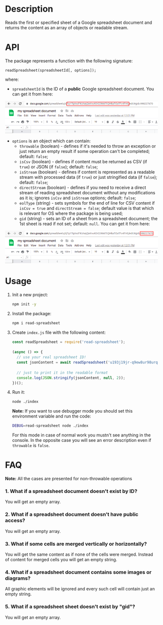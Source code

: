 # Description

Reads the first or specified sheet of a Google spreadsheet document and returns the content as an array of objects or readable stream.

# API

The package represents a function with the following signature:
```
readSpreadsheet(spreadsheetId[, options]);
```
where:
- `spreadsheetId` is the ID of a **public** Google spreadsheet document. You can get it from here:

![screenshot of spreadsheetId](docs/screenshot1.png)

- `options` is an object which can contain:
  - `throwable` (boolean) - defines if it's needed to throw an exception or just return an empty result if some operation can't be completed; default: `false`;
  - `isCsv` (boolean) - defines if content must be returned as CSV (if `true`) or JSON (if `false`); default: `false`;
  - `isStream` (boolean) - defines if content is represented as a readable stream with processed data (if `true`) or just stringified data (if `false`); default: `false`;
  - `directStream` (boolean) - defines if you need to receive a direct stream of reading spreadsheet document without any modifications as it is; ignores `isCsv` and `isStream` options; default: `false`;
  - `eolType` (string) - sets symbols for the end of line for CSV content if `isCsv = true` and `directStream = false`; default value is that which is relevant for OS where the package is being used;
  - `gid` (string) - sets an ID of a sheet from a spreadsheet document; the 1st sheet is read if not set; default: `null`. You can get it from here:

![screenshot of gid](docs/screenshot2.png)

# Usage

1. Init a new project:
   ```bash
   npm init -y
   ```

2. Install the package:
   ```bash
   npm i read-spreadsheet
   ```

3. Create `index.js` file with the following content: 
   ```javascript
   const readSpreadsheet = require('read-spreadsheet');
   
   (async () => {
     // use your real spreadsheet ID!
     const jsonContent = await readSpreadsheet('u193j19jr-q9ew8ur98urq-32uruwr1h2k3h1k');
   
     // just to print it in the readable format
     console.log(JSON.stringify(jsonContent, null, 2));
   })();
   ```  

4. Run it:
   ```bash
   node ./index
   ```
   **Note:** If you want to use debugger mode you should set this environment variable and run the code:
   ```bash
   DEBUG=read-spreadsheet node ./index
   ```
   For this mode in case of normal work you mustn't see anything in the console. In the opposite case you will see an error description even if `throwable` is `false`.

# FAQ

**Note:** All the cases are presented for non-throwable operations

### 1. What if a spreadsheet document doesn't exist by ID?
You will get an empty array.

### 2. What if a spreadsheet document doesn't have public access?
You will get an empty array.

### 3. What if some cells are merged vertically or horizontally?
You will get the same content as if none of the cells were merged. Instead of content for merged cells you will get an empty string. 

### 4. What if a spreadsheet document contains some images or diagrams?
All graphic elements will be ignored and every such cell will contain just an empty string. 

### 5. What if a spreadsheet sheet doesn't exist by "gid"?
You will get an empty array.
